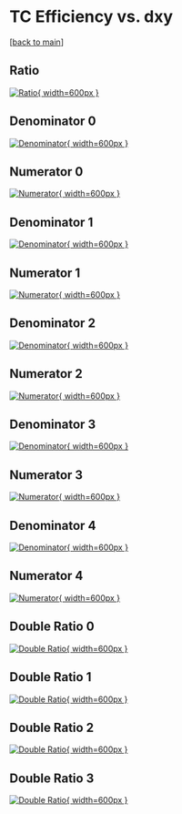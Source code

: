 # TC Efficiency vs. dxy

[[back to main](./)]



## Ratio

[![Ratio](../mtv/var/TC_base_11_-1_eff_dxy.png){ width=600px }](../mtv/var/TC_base_11_-1_eff_dxy.pdf)

## Denominator 0

[![Denominator](../mtv/den/TC_base_11_-1_eff_dxy_den0.png){ width=600px }](../mtv/den/TC_base_11_-1_eff_dxy_den0.pdf)

## Numerator 0

[![Numerator](../mtv/num/TC_base_11_-1_eff_dxy_num0.png){ width=600px }](../mtv/num/TC_base_11_-1_eff_dxy_num0.pdf)

## Denominator 1

[![Denominator](../mtv/den/TC_base_11_-1_eff_dxy_den1.png){ width=600px }](../mtv/den/TC_base_11_-1_eff_dxy_den1.pdf)

## Numerator 1

[![Numerator](../mtv/num/TC_base_11_-1_eff_dxy_num1.png){ width=600px }](../mtv/num/TC_base_11_-1_eff_dxy_num1.pdf)

## Denominator 2

[![Denominator](../mtv/den/TC_base_11_-1_eff_dxy_den2.png){ width=600px }](../mtv/den/TC_base_11_-1_eff_dxy_den2.pdf)

## Numerator 2

[![Numerator](../mtv/num/TC_base_11_-1_eff_dxy_num2.png){ width=600px }](../mtv/num/TC_base_11_-1_eff_dxy_num2.pdf)

## Denominator 3

[![Denominator](../mtv/den/TC_base_11_-1_eff_dxy_den3.png){ width=600px }](../mtv/den/TC_base_11_-1_eff_dxy_den3.pdf)

## Numerator 3

[![Numerator](../mtv/num/TC_base_11_-1_eff_dxy_num3.png){ width=600px }](../mtv/num/TC_base_11_-1_eff_dxy_num3.pdf)

## Denominator 4

[![Denominator](../mtv/den/TC_base_11_-1_eff_dxy_den4.png){ width=600px }](../mtv/den/TC_base_11_-1_eff_dxy_den4.pdf)

## Numerator 4

[![Numerator](../mtv/num/TC_base_11_-1_eff_dxy_num4.png){ width=600px }](../mtv/num/TC_base_11_-1_eff_dxy_num4.pdf)

## Double Ratio 0

[![Double Ratio](../mtv/ratio/TC_base_11_-1_eff_dxy_ratio0.png){ width=600px }](../mtv/ratio/TC_base_11_-1_eff_dxy_ratio0.pdf)

## Double Ratio 1

[![Double Ratio](../mtv/ratio/TC_base_11_-1_eff_dxy_ratio1.png){ width=600px }](../mtv/ratio/TC_base_11_-1_eff_dxy_ratio1.pdf)

## Double Ratio 2

[![Double Ratio](../mtv/ratio/TC_base_11_-1_eff_dxy_ratio2.png){ width=600px }](../mtv/ratio/TC_base_11_-1_eff_dxy_ratio2.pdf)

## Double Ratio 3

[![Double Ratio](../mtv/ratio/TC_base_11_-1_eff_dxy_ratio3.png){ width=600px }](../mtv/ratio/TC_base_11_-1_eff_dxy_ratio3.pdf)

